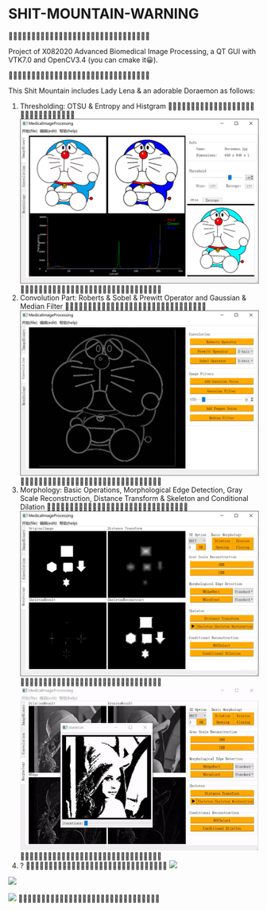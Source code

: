 # SHIT-MOUNTAIN-WARNING

💩💩💩💩💩💩💩💩💩💩💩💩💩💩💩💩💩💩💩💩💩💩💩💩💩💩💩💩💩💩💩

Project of X082020 Advanced Biomedical Image Processing, a QT GUI with VTK7.0 and OpenCV3.4 (you can cmake it😀).

💩💩💩💩💩💩💩💩💩💩💩💩💩💩💩💩💩💩💩💩💩💩💩💩💩💩💩💩💩💩💩

This Shit Mountain includes Lady Lena & an adorable Doraemon as follows:
1. Thresholding: OTSU & Entropy and Histgram
💩💩💩💩💩💩💩💩💩💩💩💩💩💩💩💩💩💩💩💩💩💩💩💩💩💩💩💩💩💩💩
![](https://github.com/dzzhang96/Medical-Image-Processing/blob/master/images/2020-06-17_165056.png)
💩💩💩💩💩💩💩💩💩💩💩💩💩💩💩💩💩💩💩💩💩💩💩💩💩💩💩💩💩💩💩
2. Convolution Part: Roberts & Sobel & Prewitt Operator and Gaussian & Median Filter
💩💩💩💩💩💩💩💩💩💩💩💩💩💩💩💩💩💩💩💩💩💩💩💩💩💩💩💩💩💩💩
![](https://github.com/dzzhang96/Medical-Image-Processing/blob/master/images/ezgif-4-7b1825d38e28.gif)
💩💩💩💩💩💩💩💩💩💩💩💩💩💩💩💩💩💩💩💩💩💩💩💩💩💩💩💩💩💩💩
3. Morphology: Basic Operations, Morphological Edge Detection, Gray Scale Reconstruction, Distance Transform & Skeleton and Conditional Dilation
💩💩💩💩💩💩💩💩💩💩💩💩💩💩💩💩💩💩💩💩💩💩💩💩💩💩💩💩💩💩💩
![](https://github.com/dzzhang96/Medical-Image-Processing/blob/master/images/ezgif-4-23bb80449a97.gif)
💩💩💩💩💩💩💩💩💩💩💩💩💩💩💩💩💩💩💩💩💩💩💩💩💩💩💩💩💩💩💩
![skeleton anime](https://github.com/dzzhang96/Medical-Image-Processing/blob/master/images/ezgif-4-f6c54188bf18.gif)
💩💩💩💩💩💩💩💩💩💩💩💩💩💩💩💩💩💩💩💩💩💩💩💩💩💩💩💩💩💩💩
4. ?
💩💩💩💩💩💩💩💩💩💩💩💩💩💩💩💩💩💩💩💩💩💩💩💩💩💩💩💩💩💩💩
![](https://github.com/dzzhang96/Medical-Image-Processing/blob/master/images/2020-06-17_172916.png=400)

![](https://github.com/dzzhang96/Medical-Image-Processing/blob/master/images/2020-06-17_172155.png=400)

![](https://github.com/dzzhang96/Medical-Image-Processing/blob/master/images/2020-06-17_172916.png=400)
💩💩💩💩💩💩💩💩💩💩💩💩💩💩💩💩💩💩💩💩💩💩💩💩💩💩💩💩💩💩💩



